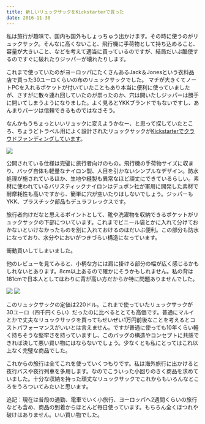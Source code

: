 ```yaml
---
title: 新しいリュックサックをKickstarterで買った
date: 2016-11-30
---
```


私は旅行が趣味で、国内も国外もしょっちゅう出かけます。その時に使うのがリュックサック。そんなに高くないこと、飛行機に手荷物として持ち込めること、容量が大きいこと、などを考えて適当に買っているのですが、結局だいぶ酷使するのですぐに破れたりジッパーが壊れたりします。

これまで使っていたのがヨーロッパにたくさんあるJack＆Jonesという衣料品店で買った30ユーロくらいの布のリュックサックでした。
マチが大きくてノートPCを入れるポケットが付いていたこともあり本当に便利に使っていましたが、さすがに散々連れ回していたのが祟ったのか、穴は開いたしジッパーは勝手に開いてしまうようになりました。よく見るとYKKブランドでもないですし、あんまりパーツは信頼できるものではなさそう。

なんかもうちょっといいリュックに変えようかなー、と思って探していたところ、ちょうどトラベル用によく設計されたリュックサックが[Kickstarterでクラウドファンディングしています](https://www.kickstarter.com/projects/aersf/aer-travel-pack-the-ultimate-carry-on-backpack)。

![](https://c1.staticflickr.com/3/2853/33356485343_5d30153e92_h.jpg)

公開されている仕様は完璧に旅行者向けのもの。飛行機の手荷物サイズに収まり、バッグ自体も軽量なナイロン製、人目を引かないシンプルなデザイン。防水処理が施されているほか、生地や縫製も異常なほど頑丈にできているらしい。素材に使われているバリスティックナイロンはデュポン社が軍用に開発した素材で耐摩耗性も高いですから、簡単に穴が空いたりはしないでしょう。ジッパーもYKK、プラスチック部品もデュラフレックスです。

旅行者向けだなと思えるポイントとして、靴や洗濯物を収納できるポケットがリュックサックの下部についています。これまでビニール袋とかに入れて分けておかないといけなかったものを別に入れておけるのはだいぶ便利。この部分も防水になっており、水分やにおいがつきづらい構造になっています。

衝動買いしてしまいました。

他のレビューを見てみると、小柄な方には肩に掛ける部分の幅が広く感じるかもしれないとあります。8cm以上あるので確かにそうかもしれません。私の背は181cmで日本人としてはわりに背が高い方だからか特に問題ありませんでした。

![](https://farm1.staticflickr.com/651/33087688290_fbd1273f98_h.jpg)
![](https://farm1.staticflickr.com/674/33430381886_768130dd60_h.jpg)

このリュックサックの定価は220ドル。これまで使っていたリュックサックが30ユーロ（四千円くらい）だったのに比べるととても高価です。普通にマルイとかで丈夫なリュックサックを買ってもせいぜい1万円前後なことを考えるとコストパフォーマンスがいいとは言えません。ですが普通に使っても10年くらい軽く持ちそうな堅牢さを持っていますし、このバッグの構造やコンセプトに共感できれば決して悪い買い物にはならないでしょう。少なくとも私にとってはこれ以上なく完璧な商品でした。

これからの旅行は全てこれを使っていくつもりです。私は海外旅行に出かけると夜行バスや夜行列車を多用します。なのでこういった小回りのきく商品を求めていました。十分な収納を持った頑丈なリュックサックでこれからもいろんなところをうろついてみたいと思います。


追記：現在は普段の通勤、電車でいく小旅行、ヨーロッパへ2週間くらいの旅行なども含め、商品の到着からほとんど毎日使っています。もちろん全くほつれや破けはありません。いい買い物でした。
